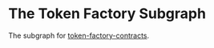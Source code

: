 # The Token Factory Subgraph

The subgraph for [token-factory-contracts](https://github.com/dl-tokene/token-factory-contracts).
